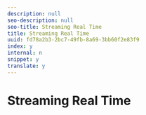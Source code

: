 ```yaml
---
description: null
seo-description: null
seo-title: Streaming Real Time
title: Streaming Real Time
uuid: fd78a2b3-2bc7-49fb-8a69-3bb60f2e83f9
index: y
internal: n
snippet: y
translate: y
---
```


# Streaming Real Time


